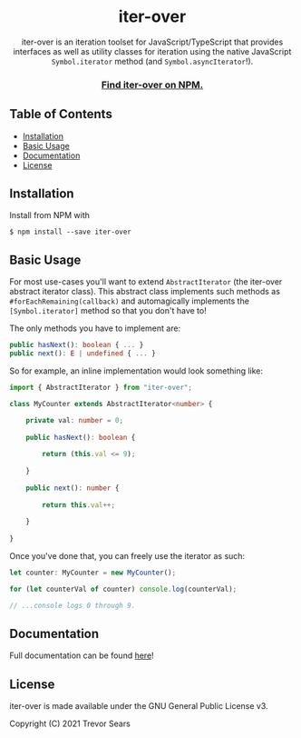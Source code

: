 <h1 align="center">iter-over</h1>
<p align="center">
	iter-over is an iteration toolset for JavaScript/TypeScript that provides interfaces as well as utility classes for
	iteration using the native JavaScript <code>Symbol.iterator</code> method (and <code>Symbol.asyncIterator</code>!).
</p>

<h3 align="center"><a href="https://www.npmjs.com/package/iter-over">Find iter-over on NPM.</a></h3>

## Table of Contents

- [Installation](#installation)
- [Basic Usage](#basic-usage)
- [Documentation](#documentation)
- [License](#license)

## Installation
Install from NPM with
```
$ npm install --save iter-over
```

## Basic Usage
For most use-cases you'll want to extend `AbstractIterator` (the iter-over abstract iterator class). This abstract class
implements such methods as `#forEachRemaining(callback)` and automagically implements the `[Symbol.iterator]` method so
that you don't have to!

The only methods you have to implement are:

```typescript
public hasNext(): boolean { ... }
public next(): E | undefined { ... }
```

So for example, an inline implementation would look something like:

```typescript
import { AbstractIterator } from "iter-over";

class MyCounter extends AbstractIterator<number> {

	private val: number = 0;
	
	public hasNext(): boolean {
		
		return (this.val <= 9);
		
	}
	
	public next(): number {
		
		return this.val++;
		
	}
	
}
```

Once you've done that, you can freely use the iterator as such:

```typescript
let counter: MyCounter = new MyCounter();

for (let counterVal of counter) console.log(counterVal);

// ...console logs 0 through 9.
```

## Documentation
Full documentation can be found [here](https://t99.github.io/iter-over/)!

## License
iter-over is made available under the GNU General Public License v3.

Copyright (C) 2021 Trevor Sears
